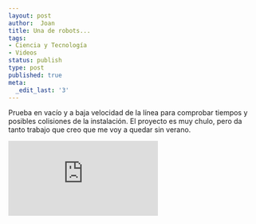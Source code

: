 ```yaml
---
layout: post
author:  Joan
title: Una de robots...
tags:
- Ciencia y Tecnología
- Videos
status: publish
type: post
published: true
meta:
  _edit_last: '3'
---
```

Prueba en vacío y a baja velocidad de la línea para comprobar tiempos y posibles colisiones de la instalación. El proyecto es muy chulo, pero da tanto trabajo que creo que me voy a quedar sin verano.

<iframe src="http://player.vimeo.com/video/1252180?title=0&amp;byline=0&amp;color=679AF1&amp;portrait=0" frameborder="0"></iframe>
